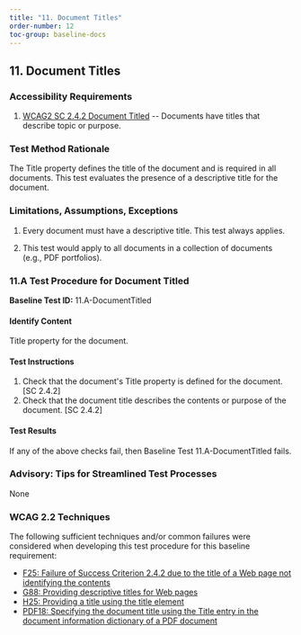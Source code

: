 ```yaml
---
title: "11. Document Titles"
order-number: 12
toc-group: baseline-docs
---
```


## 11. Document Titles

### Accessibility Requirements

1.  [WCAG2 SC 2.4.2 Document Titled](https://www.w3.org/WAI/WCAG22/Understanding/page-titled) -- Documents have titles that describe topic or purpose.

### Test Method Rationale

The Title property defines the title of the document and is required in all documents. This test evaluates the presence of a descriptive title for the document.

### Limitations, Assumptions, Exceptions

1. Every document must have a descriptive title. This test always applies.

2. This test would apply to all documents in a collection of documents (e.g., PDF portfolios).

### 11.A Test Procedure for Document Titled

**Baseline Test ID:** 11.A-DocumentTitled

#### Identify Content

<p id="d11aIC">Title property for the document.</p>

#### Test Instructions

<ol id="d11aTI">
    <li id="d11aTI-1">Check that the document's Title property is defined for the document. [SC 2.4.2]</li>
    <li id="d11aTI-2">Check that the document title describes the contents or purpose of the document. [SC 2.4.2]</li>
</ol>

#### Test Results

<p id="d11aTR">If any of the above checks fail, then Baseline Test 11.A-DocumentTitled fails.</p>

### Advisory: Tips for Streamlined Test Processes

None

### WCAG 2.2 Techniques

The following sufficient techniques and/or common failures were considered when developing this test procedure for this baseline requirement:

-   [F25: Failure of Success Criterion 2.4.2 due to the title of a Web page not identifying the contents](https://www.w3.org/WAI/WCAG22/Techniques/failures/F25)
-   [G88: Providing descriptive titles for Web pages](https://www.w3.org/TR/WCAG20-TECHS/G88.html)
-   [H25: Providing a title using the title element](https://www.w3.org/WAI/WCAG22/Techniques/html/H25)
-   [PDF18: Specifying the document title using the Title entry in the document information dictionary of a PDF document](https://www.w3.org/WAI/WCAG22/Techniques/pdf/PDF18)
